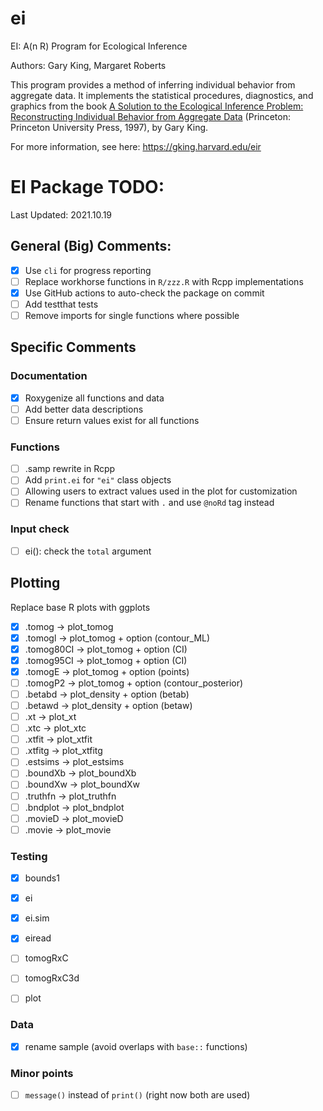# ei
EI: A(n R) Program for Ecological Inference

Authors: Gary King, Margaret Roberts

This program provides a method of inferring individual behavior from aggregate data. It implements the statistical procedures, diagnostics, and graphics from the book [A Solution to the Ecological Inference Problem: Reconstructing Individual Behavior from Aggregate Data](https://gking.harvard.edu/eicamera/kinroot.html) (Princeton: Princeton University Press, 1997), by Gary King.

For more information, see here: https://gking.harvard.edu/eir


# EI Package TODO:
Last Updated: 2021.10.19

## General (Big) Comments:

- [x] Use `cli` for progress reporting
- [ ] Replace workhorse functions in `R/zzz.R` with Rcpp implementations
- [x] Use GitHub actions to auto-check the package on commit
- [ ] Add testthat tests
- [ ] Remove imports for single functions where possible

## Specific Comments

### Documentation

- [x] Roxygenize all functions and data
- [ ] Add better data descriptions
- [ ] Ensure return values exist for all functions

### Functions

- [ ] .samp rewrite in Rcpp
- [ ] Add `print.ei` for `"ei"` class objects
- [ ] Allowing users to extract values used in the plot for customization
- [ ] Rename functions that start with `.` and use `@noRd` tag instead

### Input check

- [ ] ei(): check the `total` argument

## Plotting
Replace base R plots with ggplots

- [x] .tomog -> plot_tomog
- [x] .tomogl -> plot_tomog + option (contour_ML)
- [x] .tomog80CI -> plot_tomog + option (CI)
- [x] .tomog95CI -> plot_tomog + option (CI)
- [x] .tomogE -> plot_tomog + option (points)
- [ ] .tomogP2 -> plot_tomog + option (contour_posterior)
- [ ] .betabd -> plot_density + option (betab)
- [ ] .betawd -> plot_density + option (betaw)
- [ ] .xt -> plot_xt
- [ ] .xtc -> plot_xtc
- [ ] .xtfit -> plot_xtfit
- [ ] .xtfitg -> plot_xtfitg
- [ ] .estsims -> plot_estsims
- [ ] .boundXb  -> plot_boundXb
- [ ] .boundXw -> plot_boundXw
- [ ] .truthfn -> plot_truthfn
- [ ] .bndplot -> plot_bndplot
- [ ] .movieD -> plot_movieD
- [ ] .movie -> plot_movie

### Testing

- [x] bounds1
- [x] ei
- [x] ei.sim
- [x] eiread
- [ ] tomogRxC
- [ ] tomogRxC3d
- [ ] plot


### Data
- [x] rename sample (avoid overlaps with `base::` functions)


### Minor points
- [ ] `message()` instead of `print()` (right now both are used)
